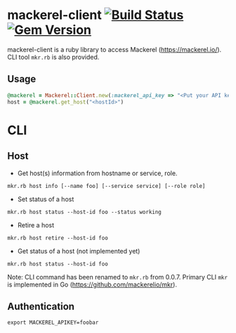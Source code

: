 # mackerel-client [![Build Status](https://travis-ci.org/mackerelio/mackerel-client-ruby.svg?branch=master)](https://travis-ci.org/mackerelio/mackerel-client-ruby) [![Gem Version](https://badge.fury.io/rb/mackerel-client.png)](http://badge.fury.io/rb/mackerel-client)

mackerel-client is a ruby library to access Mackerel (https://mackerel.io/). CLI tool `mkr.rb` is also provided.

## Usage

```ruby
@mackerel = Mackerel::Client.new(:mackerel_api_key => "<Put your API key>")
host = @mackerel.get_host("<hostId>")
```

# CLI

## Host

* Get host(s) information from hostname or service, role.
```
mkr.rb host info [--name foo] [--service service] [--role role]
```

* Set status of a host
```
mkr.rb host status --host-id foo --status working
```

* Retire a host
```
mkr.rb host retire --host-id foo
```

* Get status of a host (not implemented yet)
```
mkr.rb host status --host-id foo
```

Note: CLI command has been renamed to `mkr.rb` from 0.0.7.
Primary CLI `mkr` is implemented in Go (https://github.com/mackerelio/mkr).

## Authentication
```
export MACKEREL_APIKEY=foobar
```
